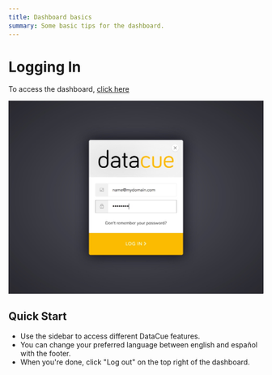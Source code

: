 ```yaml
---
title: Dashboard basics
summary: Some basic tips for the dashboard.
---
```


# Logging In
To access the dashboard, [click here](https://app.datacue.co)

![Login Screen](./images/login.jpg)

## Quick Start
- Use the sidebar to access different DataCue features.
- You can change your preferred language between english and español with the footer.
- When you're done, click "Log out" on the top right of the dashboard.
